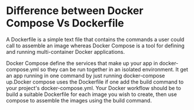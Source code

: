 # Difference between Docker Compose Vs Dockerfile

A Dockerfile is a simple text file that contains the commands a user could call to assemble an image whereas Docker Compose is a tool for defining and running multi-container Docker applications. 

Docker Compose define the services that make up your app in docker-compose.yml so they can be run together in an isolated environment. It get an app running in one command by just running  docker-compose up.Docker compose uses the Dockerfile if one add the build command to your project's docker-compose.yml. Your Docker workflow should be to build a suitable Dockerfile for each image you wish to create, then use compose to assemble the images using the build command.
